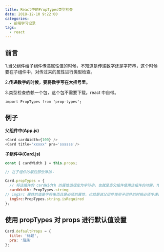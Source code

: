 ```yaml
---
title: React中的PropTypes类型检查
date: 2018-12-10 9:22:00
categories:
  - 前端学习记录
tags:
  - react
---
```


## 前言

1.当父组件给子组件传递属性值的时候，不知道是传递数字还是字符串，这个时候要在子组件中，对传过来的属性进行类型检查。

2.**传递数字的时候，要将数字写在大括号里。**

3.类型检查依赖一个包，这个包不需要下载，react 中自带。

    import PropTypes from 'prop-types';

## 例子

**父组件中(App.js)**

```js
<Card cardWidth={100} />
<Card title="xxxxx" pra='ssssss'/>
```

**子组件中(Card.js)**

```js
const { cardWidth } = this.props;

// 在子组件的最后部分添加：

Card.propTypes = {
  // 将该组件的 cardWidth 的属性值规定为字符串，也就是当父组件使用该组件的时候，传props时，该属性的属性值必须是字符串类型，否则会报警。
  cardWidth: PropTypes.string
// imgSrc 属性的值是字符串而且是必须的属性，也就是说父组件使用子组件的时候必须传递该属性。
  imgSrc:PropTypes.string.isRequired
};
```

## 使用 propTypes 对 props 进行默认值设置

```js
Card.defaultProps = {
  title: '标题',
  pra: '段落'
};
```
